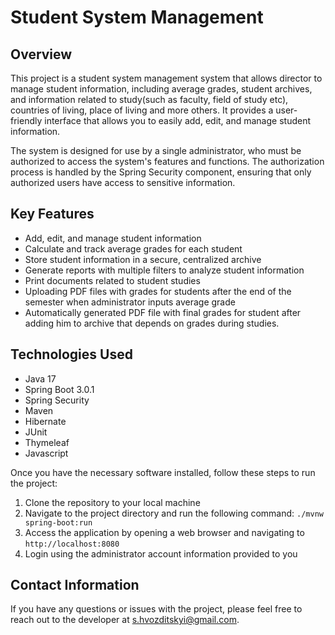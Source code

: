 # Student System Management

## Overview
This project is a student system management system that allows director to manage student information, including average grades, student archives, and information related to study(such as faculty, field of study etc), countries of living, place of living and more others. It provides a user-friendly interface that allows you to easily add, edit, and manage student information. 

The system is designed for use by a single administrator, who must be authorized to access the system's features and functions. The authorization process is handled by the Spring Security component, ensuring that only authorized users have access to sensitive information.

## Key Features
- Add, edit, and manage student information
- Calculate and track average grades for each student
- Store student information in a secure, centralized archive
- Generate reports with multiple filters to analyze student information
- Print documents related to student studies
- Uploading PDF files with grades for students after the end of the semester when administrator inputs average grade
- Automatically generated PDF file with final grades for student after adding him to archive that depends on grades during studies.

## Technologies Used
- Java 17
- Spring Boot 3.0.1
- Spring Security
- Maven
- Hibernate
- JUnit
- Thymeleaf
- Javascript

Once you have the necessary software installed, follow these steps to run the project:
1. Clone the repository to your local machine
2. Navigate to the project directory and run the following command: `./mvnw spring-boot:run`
3. Access the application by opening a web browser and navigating to `http://localhost:8080`
4. Login using the administrator account information provided to you

## Contact Information
If you have any questions or issues with the project, please feel free to reach out to the developer at s.hvozditskyi@gmail.com.

